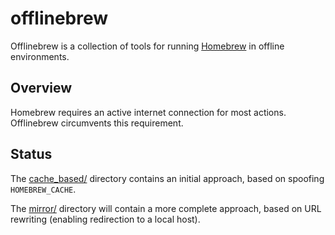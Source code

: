 offlinebrew
===========

Offlinebrew is a collection of tools for running
[Homebrew](https://brew.sh) in offline environments.

## Overview

Homebrew requires an active internet connection for most actions. Offlinebrew
circumvents this requirement.

## Status

The [cache_based/](cache_based/) directory contains an initial approach, based on
spoofing `HOMEBREW_CACHE`.

The [mirror/](mirror/) directory will contain a more complete approach, based on
URL rewriting (enabling redirection to a local host).

